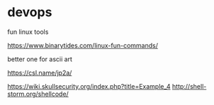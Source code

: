# devops
fun linux tools

https://www.binarytides.com/linux-fun-commands/

better one for ascii art

https://csl.name/jp2a/



https://wiki.skullsecurity.org/index.php?title=Example_4
http://shell-storm.org/shellcode/
